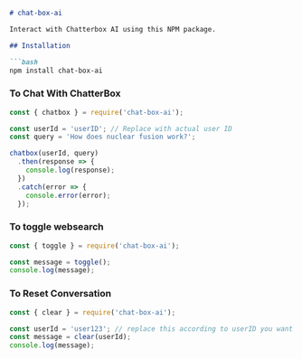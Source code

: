 ```markdown
# chat-box-ai

Interact with Chatterbox AI using this NPM package.

## Installation

```bash
npm install chat-box-ai
```

### To Chat With ChatterBox

```javascript
const { chatbox } = require('chat-box-ai');

const userId = 'userID'; // Replace with actual user ID
const query = 'How does nuclear fusion work?';

chatbox(userId, query)
  .then(response => {
    console.log(response);
  })
  .catch(error => {
    console.error(error);
  });
```

### To toggle websearch

```javascript
const { toggle } = require('chat-box-ai');

const message = toggle();
console.log(message);
```

### To Reset Conversation

```javascript
const { clear } = require('chat-box-ai');

const userId = 'user123'; // replace this according to userID you want to reset conversation.
const message = clear(userId);
console.log(message);
```
